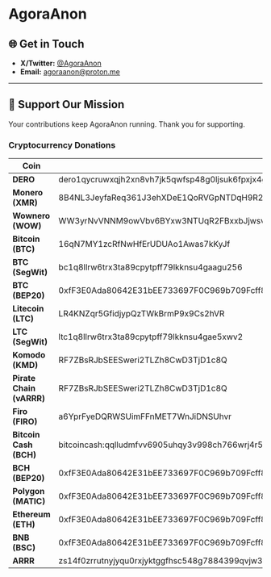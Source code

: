 # AgoraAnon

## 🌐 Get in Touch

* **X/Twitter:** [@AgoraAnon](https://x.com/AgoraAnon)
* **Email:** [agoraanon@proton.me](mailto:agoraanon@proton.me)

---

## 💸 Support Our Mission

Your contributions keep AgoraAnon running. Thank you for supporting.

### Cryptocurrency Donations

| **Coin**                | **Address**                                                                                       |
| ----------------------- | ------------------------------------------------------------------------------------------------- |
| **DERO**                | dero1qycruwxqjh2xn8vh7jk5qwfsp48g0ljsuk6fpxjx4g5uy3vqzh8gcqq7qxaz3                                |
| **Monero (XMR)**        | 8B4NL3JeyfaReq361J3ehXDeE1QoRVGpNTDqH9R2boBB3ro5rtie7UCaTLyUnBTyusQRXtksijAb9XhGvhzWW8k5DtMM4ND   |
| **Wownero (WOW)**       | WW3yrNvVNNM9owVbv6BYxw3NTUqR2FBxxbJjwsv9tN1627ZiB3rUa6LSEq7JVLDEhpGGDS7YZkqJRiBNzeRZVSXC1H6otJZ9o |
| **Bitcoin (BTC)**       | 16qN7MY1zcRfNwHfErUDUAo1Awas7kKyJf                                                                |
| **BTC (SegWit)**        | bc1q8llrw6trx3ta89cpytpff79lkknsu4gaagu256                                                        |
| **BTC (BEP20)**         | 0xfF3E0Ada80642E31bEE733697F0C969b709Fcff8                                                        |
| **Litecoin (LTC)**      | LR4KNZqr5GfidjypQzTWkBrmP9x9Cs2hVR                                                                |
| **LTC (SegWit)**        | ltc1q8llrw6trx3ta89cpytpff79lkknsu4gae5xwv2                                                       |
| **Komodo (KMD)**        | RF7ZBsRJbSEESweri2TLZh8CwD3TjD1c8Q                                                                |
| **Pirate Chain (vARRR)**| RF7ZBsRJbSEESweri2TLZh8CwD3TjD1c8Q                                                                |
| **Firo (FIRO)**         | a6YprFyeDQRWSUimFFnMET7WnJiDNSUhvr                                                                |
| **Bitcoin Cash (BCH)**  | bitcoincash\:qqlludmfvv6905uhqy3v998ch766wrj4r5jc68twd7                                           |
| **BCH (BEP20)**         | 0xfF3E0Ada80642E31bEE733697F0C969b709Fcff8                                                        |
| **Polygon (MATIC)**     | 0xfF3E0Ada80642E31bEE733697F0C969b709Fcff8                                                        |
| **Ethereum (ETH)**      | 0xfF3E0Ada80642E31bEE733697F0C969b709Fcff8                                                        |
| **BNB (BSC)**           | 0xfF3E0Ada80642E31bEE733697F0C969b709Fcff8                                                        |
| **ARRR**                | zs14f0zrrutnyjyqu0rxjyktggfhsc548g7884399qvjw39t7mpzmxa3e7hgu8cp5y73ggp6n3rmlr                    |
